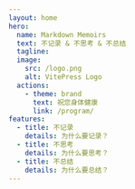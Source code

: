 ```yaml
---
layout: home
hero:
  name: Markdown Memoirs
  text: 不记录 & 不思考 & 不总结
  tagline: 
  image:
    src: /logo.png
    alt: VitePress Logo
  actions:
    - theme: brand
      text: 祝您身体健康
      link: /program/
features:
  - title: 不记录
    details: 为什么要记录？
  - title: 不思考
    details: 为什么要思考？
  - title: 不总结
    details: 为什么要总结？
---
```


<confetti />
<HomeUnderLine />
